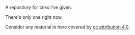 A repository for talks I've given.

There's only one right now.

Consider any material in here covered by [cc attribution 4.0](http://creativecommons.org/licenses/by/4.0/).
